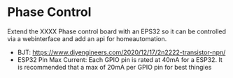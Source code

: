 # Phase Control

Extend the XXXX Phase control board with an EPS32 so it can be controlled via a webinterface and add an api for homeautomation.

- BJT: https://www.diyengineers.com/2020/12/17/2n2222-transistor-npn/
- ESP32 Pin Max Current: Each GPIO pin is rated at 40mA for a ESP32. It is recommended that a max of 20mA per GPIO pin for best thingies
